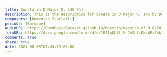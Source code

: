 ```yaml
---
title: Sonata in D Major K. 145 (1)
description: This is the description for Sonata in D Major K. 145 by Domenico Scarlatti
composers: [Domenico Scarlatti]
periods: [Baroque]
audioURL: https://OpenMusicDataset.github.io/Maestro/maestro-v3.0.0/2014/MIDI-UNPROCESSED_19-21_R3_2014_MID--AUDIO_21_R3_2014_wav--2.midi
formURL: https://docs.google.com/forms/d/e/1FAIpQLSfjV-CeXhfiKkzWPzZhk1l2B5KpqE2NxoPmscrRZXTr1teH2w/viewform
comments: true
share: true
date: 2021-08-08T07:43:13-06:00
---
```

